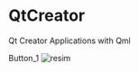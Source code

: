 # QtCreator
Qt Creator Applications with Qml

Button_1
![resim](https://user-images.githubusercontent.com/59085587/176126746-6b7832d8-e919-499f-8099-256d04f58424.png)

